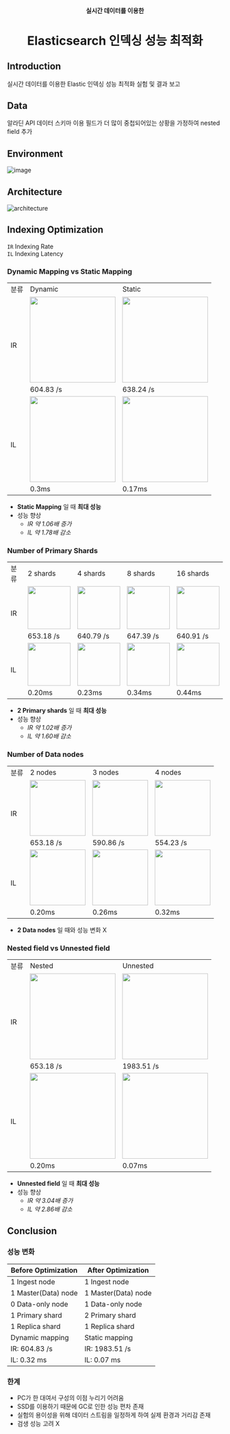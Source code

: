 <h4 align="center"> 실시간 데이터를 이용한 </h4>

<h1 align="center"> Elasticsearch 인덱싱 성능 최적화 </h1>

## Introduction

실시간 데이터를 이용한 Elastic 인덱싱 성능 최적화 실험 및 결과 보고

## Data
알라딘 API 데이터 스키마 이용
필드가 더 많이 중첩되어있는 상황을 가정하여 nested field 추가

## Environment

![image](https://user-images.githubusercontent.com/66217855/214418669-6897ed7b-ed42-430f-a866-92e980fa50fc.png)

## Architecture

![architecture](https://user-images.githubusercontent.com/66217855/215096293-f45ef27c-5c3f-4446-901c-fe4cb78eaa75.png)

## Indexing Optimization

`IR` Indexing Rate  
`IL` Indexing Latency  

### Dynamic Mapping vs Static Mapping

<table>
  <tr>
    <td>분류</td>
    <td>Dynamic</td>
    <td>Static</td>
  </tr>
  <tr>
    <td rowspan="2">IR</td>
    <td align="center"><img src="https://user-images.githubusercontent.com/66217855/214422131-64e00e3b-c9cf-4654-8311-4a1befca8dfb.png" width="200">
    <td align="center"><img src="https://user-images.githubusercontent.com/66217855/214426050-6015e866-b094-4dd9-b3b4-be354b445779.png" width="200">
  </tr>
  <tr>
    <td>604.83 /s</td>
    <td>638.24 /s</td>
  </tr>
  <tr>
    <td rowspan="2">IL</td>
    <td align="center"><img src="https://user-images.githubusercontent.com/66217855/214422656-b937f438-08bd-4b02-b10b-63620d673e3f.png" width="200">
    <td align="center"><img src="https://user-images.githubusercontent.com/66217855/214426197-e7cfa301-3884-49c7-92d4-adb73ec5b054.png" width="200">
  </tr>
  <tr>
    <td>0.3ms</td>
    <td>0.17ms</td>
  </tr>
</table>

- **Static Mapping** 일 때 **최대 성능**
- 성능 향상
  - _IR 약 1.06배 증가_  
  - _IL 약 1.78배 감소_  


### Number of Primary Shards

<table>
  <tr>
    <td>분류</td>
    <td>2 shards</td>
    <td>4 shards</td>
    <td>8 shards</td>
    <td>16 shards</td>
  </tr>
  <tr>
    <td rowspan="2">IR</td>
    <td align="center"><img src="https://user-images.githubusercontent.com/66217855/214427291-95ecc72f-3ebf-492f-acc3-efe9d8023b42.png" width="100">
    <td align="center"><img src="https://user-images.githubusercontent.com/66217855/214427413-845805cc-9fe8-4cf4-bbf7-8513a5a110b2.png" width="100">
    <td align="center"><img src="https://user-images.githubusercontent.com/66217855/214427477-adaddb1e-84d2-4476-83a1-9f2a6a9798c3.png" width="100">
    <td align="center"><img src="https://user-images.githubusercontent.com/66217855/214427504-95a17ec7-d89c-41da-8a72-3bea2900e6a5.png" width="100">
  </tr>
  <tr>
    <td>653.18 /s</td>
    <td>640.79 /s</td>
    <td>647.39 /s</td>
    <td>640.91 /s</td>
  </tr>
  <tr>
    <td rowspan="2">IL</td>
    <td align="center"><img src="https://user-images.githubusercontent.com/66217855/214427334-b78f72e7-f227-480b-97bd-0c9c9c10d5e1.png" width="100">
    <td align="center"><img src="https://user-images.githubusercontent.com/66217855/214427551-c9182ab0-a3b4-456b-a456-ea964483e882.png" width="100">
    <td align="center"><img src="https://user-images.githubusercontent.com/66217855/214427609-3ef0a4cc-a488-405b-96f6-e8cd179e5b0f.png" width="100">
    <td align="center"><img src="https://user-images.githubusercontent.com/66217855/214427660-dfdd862b-9075-42dd-aa39-babd025b7115.png" width="100">
  </tr>
  <tr>
    <td>0.20ms</td>
    <td>0.23ms</td>
    <td>0.34ms</td>
    <td>0.44ms</td>
  </tr>
</table>

- **2 Primary shards** 일 때 **최대 성능**
- 성능 향상
  - _IR 약 1.02배 증가_  
  - _IL 약 1.60배 감소_  


### Number of Data nodes

<table>
  <tr>
    <td>분류</td>
    <td>2 nodes</td>
    <td>3 nodes</td>
    <td>4 nodes</td>
  </tr>
  <tr>
    <td rowspan="2">IR</td>
    <td align="center"><img src="https://user-images.githubusercontent.com/66217855/214427291-95ecc72f-3ebf-492f-acc3-efe9d8023b42.png" width="130">
    <td align="center"><img src="https://user-images.githubusercontent.com/66217855/214428950-d6d70020-3ef4-41ad-a98b-4b0b2461786c.png" width="130">
    <td align="center"><img src="https://user-images.githubusercontent.com/66217855/214428980-a63bf612-0cbb-4a8e-a1f4-f6aecf0e9852.png" width="130">
  </tr>
  <tr>
    <td>653.18 /s</td>
    <td>590.86 /s</td>
    <td>554.23 /s</td>
  </tr>
  <tr>
    <td rowspan="2">IL</td>
    <td align="center"><img src="https://user-images.githubusercontent.com/66217855/214427334-b78f72e7-f227-480b-97bd-0c9c9c10d5e1.png" width="130">
    <td align="center"><img src="https://user-images.githubusercontent.com/66217855/214429023-3d8d9630-25c6-4f0c-980a-13d73fd65bad.png" width="130">
    <td align="center"><img src="https://user-images.githubusercontent.com/66217855/214429057-c3decda2-14e9-418e-964e-76156a730bdd.png" width="130">
  </tr>
  <tr>
    <td>0.20ms</td>
    <td>0.26ms</td>
    <td>0.32ms</td>
  </tr>
</table>

- **2 Data nodes** 일 때와 성능 변화 X


### Nested field vs Unnested field

<table>
  <tr>
    <td>분류</td>
    <td>Nested</td>
    <td>Unnested</td>
  </tr>
  <tr>
    <td rowspan="2">IR</td>
    <td align="center"><img src="https://user-images.githubusercontent.com/66217855/214427291-95ecc72f-3ebf-492f-acc3-efe9d8023b42.png" width="200">
    <td align="center"><img src="https://user-images.githubusercontent.com/66217855/214429677-a6e744ce-6c9d-4b84-9420-5d5173eb0b8d.png" width="200">
  </tr>
  <tr>
    <td>653.18 /s</td>
    <td>1983.51 /s</td>
  </tr>
  <tr>
    <td rowspan="2">IL</td>
    <td align="center"><img src="https://user-images.githubusercontent.com/66217855/214427334-b78f72e7-f227-480b-97bd-0c9c9c10d5e1.png" width="200">
    <td align="center"><img src="https://user-images.githubusercontent.com/66217855/214429737-144a80f6-d41c-4c1e-91f4-0872fb3b62c1.png" width="200">
  </tr>
  <tr>
    <td>0.20ms</td>
    <td>0.07ms</td>
  </tr>
</table>

- **Unnested field** 일 때 **최대 성능**
- 성능 향상
  - _IR 약 3.04배 증가_  
  - _IL 약 2.86배 감소_  

## Conclusion

### 성능 변화

|Before Optimization|After Optimization |
|-------------------|-------------------|
|1 Ingest node      |1 Ingest node      |
|1 Master(Data) node|1 Master(Data) node|
|0 Data-only node   |1 Data-only node   |
|1 Primary shard    |2 Primary shard    |
|1 Replica shard    |1 Replica shard    |
|Dynamic mapping    |Static mapping     |
|IR: 604.83 /s      |IR: 1983.51 /s     |
|IL: 0.32 ms        |IL: 0.07 ms        |

### 한계
- PC가 한 대여서 구성의 이점 누리기 어려움
- SSD를 이용하기 때문에 GC로 인한 성능 편차 존재
- 실험의 용이성을 위해 데이터 스트림을 일정하게 하여 실제 환경과 거리감 존재
- 검생 성능 고려 X
